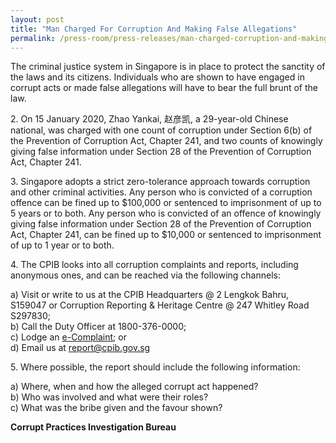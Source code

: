 ```yaml
---
layout: post
title: "Man Charged For Corruption And Making False Allegations"
permalink: /press-room/press-releases/man-charged-corruption-and-making-false-allegations/
---
```

The criminal justice system in Singapore is in place to protect the sanctity of the laws and its citizens. Individuals who are shown to have engaged in corrupt acts or made false allegations will have to bear the full brunt of the law.

2\.            On 15 January 2020, Zhao Yankai, 赵彦凯, a 29-year-old Chinese national, was charged with one count of corruption under Section 6(b) of the Prevention of Corruption Act, Chapter 241, and two counts of knowingly giving false information under Section 28 of the Prevention of Corruption Act, Chapter 241.

3\.            Singapore adopts a strict zero-tolerance approach towards corruption and other criminal activities. Any person who is convicted of a corruption offence can be fined up to $100,000 or sentenced to imprisonment of up to 5 years or to both. Any person who is convicted of an offence of knowingly giving false information under Section 28 of the Prevention of Corruption Act, Chapter 241, can be fined up to $10,000 or sentenced to imprisonment of up to 1 year or to both.

4\.          The CPIB looks into all corruption complaints and reports, including anonymous ones, and can be reached via the following channels: 

a) Visit or write to us at the CPIB Headquarters @ 2 Lengkok Bahru, S159047 or Corruption Reporting & Heritage Centre @ 247 Whitley Road S297830;<br />
b) Call the Duty Officer at 1800-376-0000;<br />
c) Lodge an [e-Complaint](/e-services/e-complaint-for-corrupt-conduct); or<br>
d) Email us at <a class="spamspan" href="mailto:report@cpib.gov.sg">report@cpib.gov.sg</a>

5\.        Where possible, the report should include the following information:

a) Where, when and how the alleged corrupt act happened?<br />
b) Who was involved and what were their roles?<br />
c) What was the bribe given and the favour shown?

**Corrupt Practices Investigation Bureau**
